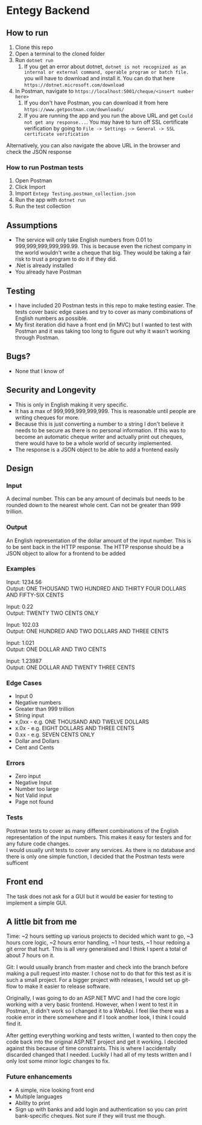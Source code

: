 # Entegy Backend	

## How to run
1. Clone this repo
2. Open a terminal to the cloned folder
3. Run `dotnet run`
    1. If you get an error about dotnet, `dotnet is not recognized as an internal or external command, operable program or batch file.` you will have to download and install it. You can do that here `https://dotnet.microsoft.com/download`
4. In Postman, navigate to `https://localhost:5001/cheque/<insert number here>`
    1. If you don't have Postman, you can download it from here `https://www.getpostman.com/downloads/`
    2. If you are running the app and you run the above URL and get `Could not get any response...`. You may have to turn off SSL certificate verification by going to `File -> Settings -> General -> SSL certificate verification`

Alternatively, you can also navigate the above URL in the browser and check the JSON response

### How to run Postman tests
1. Open Postman
2. Click Import
3. Import `Entegy Testing.postman_collection.json`
4. Run the app with `dotnet run`
5. Run the test collection

## Assumptions
- The service will only take English numbers from 0.01 to 999,999,999,999,999.99. This is because even the richest company in the world wouldn't write a cheque that big. They would be taking a fair risk to trust a program to do it if they did.
- .Net is already installed
- You already have Postman


## Testing
- I have included 20 Postman tests in this repo to make testing easier. The tests cover basic edge cases and try to cover as many combinations of English numbers as possible. 
- My first iteration did have a front end (in MVC) but I wanted to test with Postman and it was taking too long to figure out why it wasn't working through Postman. 

## Bugs?
- None that I know of

## Security and Longevity
- This is only in English making it very specific.
- It has a max of 999,999,999,999,999. This is reasonable until people are writing cheques for more. 
- Because this is just converting a number to a string I don't believe it needs to be secure as there is no personal information. If this was to become an automatic cheque writer and actually print out cheques, there would have to be a whole world of security implemented.
- The response is a JSON object to be able to add a frontend easily

## Design	
### Input	
A decimal number. This can be any amount of decimals but needs to be rounded down to the nearest whole cent. Can not be greater than 999 trillion.

### Output	
An English representation of the dollar amount of the input number. This is to be sent back in the HTTP response. The HTTP response should be a JSON object to allow for a frontend to be added

### Examples	
Input: 1234.56	<br>
Output: ONE THOUSAND TWO HUNDRED AND THIRTY FOUR DOLLARS AND FIFTY-SIX CENTS	

Input: 0.22	<br>
Output: TWENTY TWO CENTS ONLY	

Input: 102.03 <br>
Output: ONE HUNDRED AND TWO DOLLARS AND THREE CENTS	

Input: 1.021 <br>
Output: ONE DOLLAR AND TWO CENTS	

Input: 1.23987 <br>
Output: ONE DOLLAR AND TWENTY THREE CENTS	

### Edge Cases
- Input 0	
- Negative numbers
- Greater than 999 trillion
- String input
- x,0xx - e.g. ONE THOUSAND AND TWELVE DOLLARS
- x.0x - e.g. EIGHT DOLLARS AND THREE CENTS
- 0.xx - e.g. SEVEN CENTS ONLY
- Dollar and Dollars
- Cent and Cents

### Errors	
- Zero input
- Negative Input
- Number too large
- Not Valid input
- Page not found

### Tests
Postman tests to cover as many different combinations of the English representation of the input numbers. This makes it easy for testers and for any future code changes. <br>
I would usually unit tests to cover any services. As there is no database and there is only one simple function, I decided that the Postman tests were sufficent 

## Front end	
The task does not ask for a GUI but it would be easier for testing to implement a simple GUI. 

## A little bit from me
Time: ~2 hours setting up various projects to decided which want to go, ~3 hours core logic, ~2 hours error handling, ~1 hour tests, ~1 hour redoing a git error that hurt. This is all very generalised and I think I spent a total of about 7 hours on it. 

Git: I would usually branch from master and check into the branch before making a pull request into master. I chose not to do that for this test as it is such a small project. For a bigger project with releases, I would set up git-flow to make it easier to release software. 

Originally, I was going to do an ASP.NET MVC and I had the core logic working with a very basic frontend. However, when I went to test it in Postman, it didn't work so I changed it to a WebApi. I feel like there was a rookie error in there somewhere and if I took another look, I think I could find it. 

After getting everything working and tests written, I wanted to then copy the code back into the original ASP.NET project and get it working. I decided against this because of time constraints. This is where I accidentally discarded changed that I needed. Luckily I had all of my tests written and I only lost some minor logic changes to fix. 

### Future enhancements
- A simple, nice looking front end
- Multiple languages
- Ability to print
- Sign up with banks and add login and authentication so you can print bank-specific cheques. Not sure if they will trust me though. 
